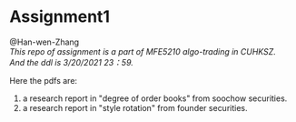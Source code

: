 # Assignment1
@Han-wen-Zhang  
_This repo of assignment is a part of MFE5210 algo-trading in CUHKSZ._  
_And the ddl is 3/20/2021 23：59._  

Here the pdfs are:  
1. a research report in "degree of order books" from soochow securities.
2. a research report in "style rotation" from founder securities.

